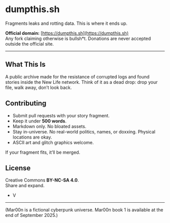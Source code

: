 # dumpthis.sh

Fragments leaks and rotting data. This is where it ends up.

**Official domain:** [https://dumpthis.sh](https://dumpthis.sh)  
Any fork claiming otherwise is bullsh*t. Donations are never accepted outside the official site.

---

## What This Is
A public archive made for the resistance of corrupted logs and found stories inside the New Life network. Think of it as a dead drop: drop your file, walk away, don’t look back.

## Contributing
- Submit pull requests with your story fragment.  
- Keep it under **500 words**.  
- Markdown only. No bloated assets.  
- Stay in-universe. No real-world politics, names, or doxxing. Physical locations are okay.
- ASCII art and glitch graphics welcome.  

If your fragment fits, it’ll be merged.

## License
Creative Commons **BY-NC-SA 4.0**.  
Share and expand.

- V
---

(Mar00n is a fictional cyberpunk universe. Mar00n book 1 is available at the end of September 2025.)
